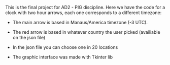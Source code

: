 This is the final project for AD2 - PIG discipline. Here we have the code for a clock with two hour arrows, each one corresponds to a different timezone:

- The main arrow is based in Manaus/America timezone (-3 UTC).

- The red arrow is based in whatever country the user picked (availiable on the json file)

- In the json file you can choose one in 20 locations

- The graphic interface was made with Tkinter lib
